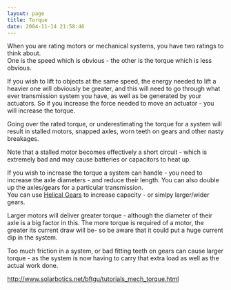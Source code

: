 ```yaml
---
layout: page
title: Torque
date: 2004-11-14 21:58:46
---
```

<p>When you are rating motors or mechanical systems, you have two ratings to think about.
<br/>One is the speed which is obvious - the other is the torque which is less obvious.
</p>
<p>If you wish to lift to objects at the same speed, the energy needed to lift a heavier one will obviously be greater, and this will need to go through what ever transmission system you have, as well as be generated by your actuators. So if you increase the force needed to move an actuator - you will increase the torque.
</p>
<p>Going over the rated torque, or underestimating the torque for a system will result in stalled motors, snapped axles, worn teeth on gears and other nasty breakages.
</p>
<p>Note that a stalled motor becomes effectively a short circuit - which is extremely bad and may cause batteries or capacitors to heat up.
</p>
<p>If you wish to increase the torque a system can handle - you need to increase the axle diameters - and reduce their length. You can also double up the axles/gears for a particular transmission.
<br/>You can use <a class="wiki" href="/wiki/helical_gears.html" title="Helical Gears">Helical Gears</a> to increase capacity - or simlpy larger/wider gears.
</p>
<p>Larger motors will deliver greater torque - although the diameter of their axle is a big factor in this. The more torque is required of a motor, the greater its current draw will be- so be aware that it could put a huge current dip in the system.
</p>
<p>Too much friction in a system, or bad fitting teeth on gears can cause larger torque - as the system is now having to carry that extra load as well as the actual work done.
</p>
<p><a  href="http://www.solarbotics.net/bftgu/tutorials_mech_torque.html" rel="external" target="_blank">http://www.solarbotics.net/bftgu/tutorials_mech_torque.html</a>
</p>
